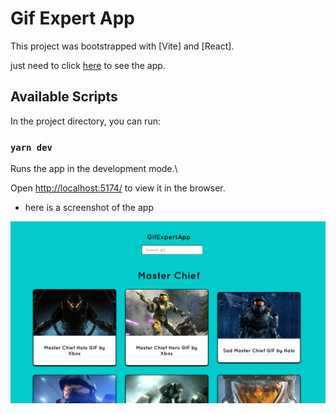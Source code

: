 # Gif Expert App

This project was bootstrapped with [Vite] and [React].

just need to click [here](https://gifcard-expert-jose.netlify.app) to see the app.

## Available Scripts

In the project directory, you can run:

### `yarn dev`

Runs the app in the development mode.\

Open [http://localhost:5174/](http://localhost:5174/) to view it in the browser.


* here is a screenshot of the app

![Image text](./public/GifExpertApp-SS.png)
